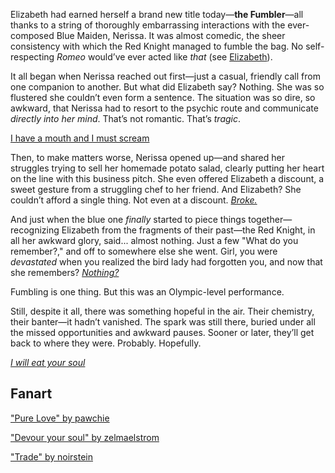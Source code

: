 <!-- title: The Fumbler -->

Elizabeth had earned herself a brand new title today—**the Fumbler**—all thanks to a string of thoroughly embarrassing interactions with the ever-composed Blue Maiden, Nerissa. It was almost comedic, the sheer consistency with which the Red Knight managed to fumble the bag. No self-respecting _Romeo_ would’ve ever acted like _that_ (see [Elizabeth](#node:liz)).

It all began when Nerissa reached out first—just a casual, friendly call from one companion to another. But what did Elizabeth say? Nothing. She was so flustered she couldn’t even form a sentence. The situation was so dire, so awkward, that Nerissa had to resort to the psychic route and communicate _directly into her mind_. That’s not romantic. That’s _tragic_.

[I have a mouth and I must scream](#embed:https://www.youtube.com/live/wnQuawM-3Jc?si=OdzATm030ekRJ4KZ&t=627)

Then, to make matters worse, Nerissa opened up—and shared her struggles trying to sell her homemade potato salad, clearly putting her heart on the line with this business pitch. She even offered Elizabeth a discount, a sweet gesture from a struggling chef to her friend. And Elizabeth? She couldn’t afford a single thing. Not even at a discount. [_Broke._](https://www.youtube.com/live/wnQuawM-3Jc?si=IGTI21nWiEMonaNo&t=1476)

And just when the blue one _finally_ started to piece things together—recognizing Elizabeth from the fragments of their past—the Red Knight, in all her awkward glory, said... almost nothing. Just a few "What do you remember?," and off to somewhere else she went. Girl, you were _devastated_ when you realized the bird lady had forgotten you, and now that she remembers? [_Nothing?_](https://www.youtube.com/live/wnQuawM-3Jc?si=rZrI8isM6Zm8ZSzh&t=8191)

Fumbling is one thing. But this was an Olympic-level performance.

Still, despite it all, there was something hopeful in the air. Their chemistry, their banter—it hadn’t vanished. The spark was still there, buried under all the missed opportunities and awkward pauses. Sooner or later, they’ll get back to where they were. Probably. Hopefully.

[_I will eat your soul_](#embed:https://www.youtube.com/live/wnQuawM-3Jc?si=sFtbzq1H7HIFxZeg&t=9752)

## Fanart

["Pure Love" by pawchie](https://x.com/paw_chie/status/1923480569280856202)

["Devour your soul" by zelmaelstrom](https://x.com/zelmaelstrom/status/1922782098202488961)

["Trade" by noirstein](https://x.com/noirstein/status/1919950989265658028)